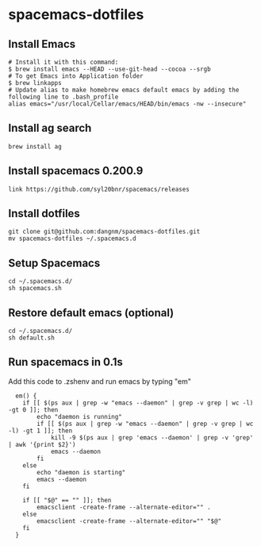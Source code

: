 # spacemacs-dotfiles
## Install Emacs
    # Install it with this command:
    $ brew install emacs --HEAD --use-git-head --cocoa --srgb
    # To get Emacs into Application folder 
    $ brew linkapps
    # Update alias to make homebrew emacs default emacs by adding the following line to .bash_profile
    alias emacs="/usr/local/Cellar/emacs/HEAD/bin/emacs -nw --insecure"
## Install ag search
    brew install ag
## Install spacemacs 0.200.9
    link https://github.com/syl20bnr/spacemacs/releases
## Install dotfiles
    git clone git@github.com:dangnm/spacemacs-dotfiles.git
    mv spacemacs-dotfiles ~/.spacemacs.d
## Setup Spacemacs
    cd ~/.spacemacs.d/
    sh spacemacs.sh
## Restore default emacs (optional)
    cd ~/.spacemacs.d/
    sh default.sh
## Run spacemacs in 0.1s
Add this code to .zshenv and run emacs by typing "em"

```
  em() {
    if [[ $(ps aux | grep -w "emacs --daemon" | grep -v grep | wc -l) -gt 0 ]]; then
        echo "daemon is running"
        if [[ $(ps aux | grep -w "emacs --daemon" | grep -v grep | wc -l) -gt 1 ]]; then
            kill -9 $(ps aux | grep 'emacs --daemon' | grep -v 'grep' | awk '{print $2}')
            emacs --daemon
        fi
    else
        echo "daemon is starting"
        emacs --daemon
    fi

    if [[ "$@" == "" ]]; then
        emacsclient -create-frame --alternate-editor="" .
    else
        emacsclient -create-frame --alternate-editor="" "$@"
    fi
  }
```




